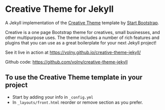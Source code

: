 # Creative Theme for Jekyll

A Jekyll implementation of the [Creative Theme](http://startbootstrap.com/template-overviews/creative/) template by [Start Bootstrap](http://startbootstrap.com).

Creative is a one page Bootstrap theme for creatives, small businesses, and other multipurpose uses.
The theme includes a number of rich features and plugins that you can use as a great boilerplate for your next Jekyll project! 

See it live in action at <https://volny.github.io/creative-theme-jekyll/>

Github code: https://github.com/volny/creative-theme-jekyll

## To use the Creative Theme template in your project

- Start by adding your info in `_config.yml`
- In `_layouts/front.html` reorder or remove section as you prefer.


